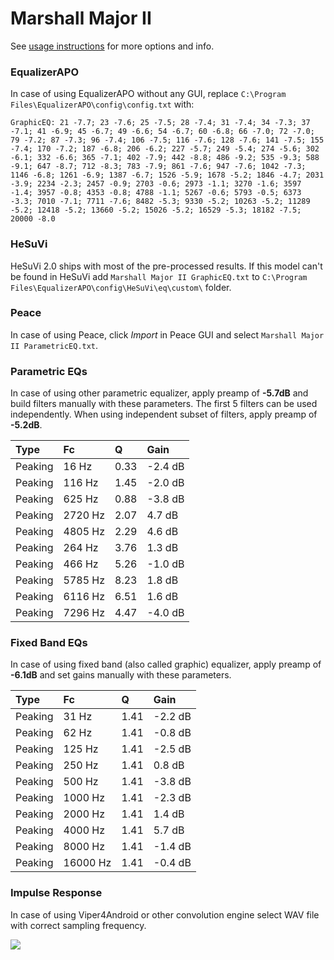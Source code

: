 # Marshall Major II
See [usage instructions](https://github.com/jaakkopasanen/AutoEq#usage) for more options and info.

### EqualizerAPO
In case of using EqualizerAPO without any GUI, replace `C:\Program Files\EqualizerAPO\config\config.txt`
with:
```
GraphicEQ: 21 -7.7; 23 -7.6; 25 -7.5; 28 -7.4; 31 -7.4; 34 -7.3; 37 -7.1; 41 -6.9; 45 -6.7; 49 -6.6; 54 -6.7; 60 -6.8; 66 -7.0; 72 -7.0; 79 -7.2; 87 -7.3; 96 -7.4; 106 -7.5; 116 -7.6; 128 -7.6; 141 -7.5; 155 -7.4; 170 -7.2; 187 -6.8; 206 -6.2; 227 -5.7; 249 -5.4; 274 -5.6; 302 -6.1; 332 -6.6; 365 -7.1; 402 -7.9; 442 -8.8; 486 -9.2; 535 -9.3; 588 -9.1; 647 -8.7; 712 -8.3; 783 -7.9; 861 -7.6; 947 -7.6; 1042 -7.3; 1146 -6.8; 1261 -6.9; 1387 -6.7; 1526 -5.9; 1678 -5.2; 1846 -4.7; 2031 -3.9; 2234 -2.3; 2457 -0.9; 2703 -0.6; 2973 -1.1; 3270 -1.6; 3597 -1.4; 3957 -0.8; 4353 -0.8; 4788 -1.1; 5267 -0.6; 5793 -0.5; 6373 -3.3; 7010 -7.1; 7711 -7.6; 8482 -5.3; 9330 -5.2; 10263 -5.2; 11289 -5.2; 12418 -5.2; 13660 -5.2; 15026 -5.2; 16529 -5.3; 18182 -7.5; 20000 -8.0
```

### HeSuVi
HeSuVi 2.0 ships with most of the pre-processed results. If this model can't be found in HeSuVi add
`Marshall Major II GraphicEQ.txt` to `C:\Program Files\EqualizerAPO\config\HeSuVi\eq\custom\` folder.

### Peace
In case of using Peace, click *Import* in Peace GUI and select `Marshall Major II ParametricEQ.txt`.

### Parametric EQs
In case of using other parametric equalizer, apply preamp of **-5.7dB** and build filters manually
with these parameters. The first 5 filters can be used independently.
When using independent subset of filters, apply preamp of **-5.2dB**.

| Type    | Fc      |    Q | Gain    |
|:--------|:--------|:-----|:--------|
| Peaking | 16 Hz   | 0.33 | -2.4 dB |
| Peaking | 116 Hz  | 1.45 | -2.0 dB |
| Peaking | 625 Hz  | 0.88 | -3.8 dB |
| Peaking | 2720 Hz | 2.07 | 4.7 dB  |
| Peaking | 4805 Hz | 2.29 | 4.6 dB  |
| Peaking | 264 Hz  | 3.76 | 1.3 dB  |
| Peaking | 466 Hz  | 5.26 | -1.0 dB |
| Peaking | 5785 Hz | 8.23 | 1.8 dB  |
| Peaking | 6116 Hz | 6.51 | 1.6 dB  |
| Peaking | 7296 Hz | 4.47 | -4.0 dB |

### Fixed Band EQs
In case of using fixed band (also called graphic) equalizer, apply preamp of **-6.1dB** and set
gains manually with these parameters.

| Type    | Fc       |    Q | Gain    |
|:--------|:---------|:-----|:--------|
| Peaking | 31 Hz    | 1.41 | -2.2 dB |
| Peaking | 62 Hz    | 1.41 | -0.8 dB |
| Peaking | 125 Hz   | 1.41 | -2.5 dB |
| Peaking | 250 Hz   | 1.41 | 0.8 dB  |
| Peaking | 500 Hz   | 1.41 | -3.8 dB |
| Peaking | 1000 Hz  | 1.41 | -2.3 dB |
| Peaking | 2000 Hz  | 1.41 | 1.4 dB  |
| Peaking | 4000 Hz  | 1.41 | 5.7 dB  |
| Peaking | 8000 Hz  | 1.41 | -1.4 dB |
| Peaking | 16000 Hz | 1.41 | -0.4 dB |

### Impulse Response
In case of using Viper4Android or other convolution engine select WAV file with correct sampling frequency.

![](https://raw.githubusercontent.com/jaakkopasanen/AutoEq/master/results/rtings/avg/Marshall%20Major%20II/Marshall%20Major%20II.png)